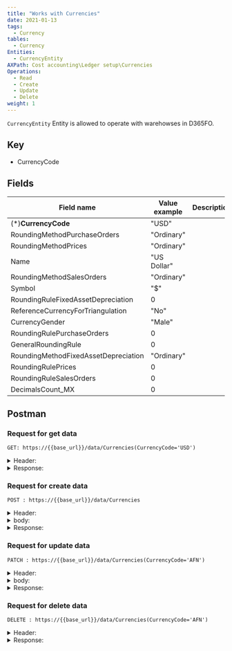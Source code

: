 ```yaml
---
title: "Works with Currencies"
date: 2021-01-13
tags:
  - Currency
tables:
  - Currency
Entities: 
  - CurrencyEntity
AXPath: Cost accounting\Ledger setup\Currencies
Operations:
  - Read
  - Create
  - Update
  - Delete
weight: 1
---
```


`CurrencyEntity` Entity is allowed to operate with warehowses in D365FO.

## Key

- CurrencyCode

## Fields

| Field name                           | Value example | Description |
| ------------------------------------ | ------------- | ----------- |
| (*)**CurrencyCode**                  | "USD"         |             |
| RoundingMethodPurchaseOrders         | "Ordinary"    |             |
| RoundingMethodPrices                 | "Ordinary"    |             |
| Name                                 | "US Dollar"   |             |
| RoundingMethodSalesOrders            | "Ordinary"    |             |
| Symbol                               | "$"           |             |
| RoundingRuleFixedAssetDepreciation   | 0             |             |
| ReferenceCurrencyForTriangulation    | "No"          |             |
| CurrencyGender                       | "Male"        |             |
| RoundingRulePurchaseOrders           | 0             |             |
| GeneralRoundingRule                  | 0             |             |
| RoundingMethodFixedAssetDepreciation | "Ordinary"    |             |
| RoundingRulePrices                   | 0             |             |
| RoundingRuleSalesOrders              | 0             |             |
| DecimalsCount_MX                     | 0             |             |


## Postman

### Request for get data

`GET: https://{{base_url}}/data/Currencies(CurrencyCode='USD')`

<details>
    <summary>
    Header:
    </summary>

```json
OData-Version:4.0
OData-MaxVersion:4.0
Content-Type:application/json;odata.metadata=minimal
Accept:application/json;odata.metadata=minimal
Accept-Charset:UTF-8
Authorization:Bearer {{token}}
Host:{{base_url}}
```

</details>

<details>
<summary>
Response:
</summary>

```json
{
    "@odata.context": "https://dev10plus15065719449a0027478devaos.cloudax.dynamics.com/data/$metadata#Currencies/$entity",
    "@odata.etag": "W/\"JzAsNTYzNzE0NDczMDswLDU2MzcxNDQ3MzAn\"",
    "CurrencyCode": "USD",
    "RoundingMethodPurchaseOrders": "Ordinary",
    "RoundingMethodPrices": "Ordinary",
    "Name": "US Dollar",
    "RoundingMethodSalesOrders": "Ordinary",
    "Symbol": "$",
    "RoundingRuleFixedAssetDepreciation": 0,
    "ReferenceCurrencyForTriangulation": "No",
    "CurrencyGender": "Male",
    "RoundingRulePurchaseOrders": 0,
    "GeneralRoundingRule": 0,
    "RoundingMethodFixedAssetDepreciation": "Ordinary",
    "RoundingRulePrices": 0,
    "RoundingRuleSalesOrders": 0,
    "DecimalsCount_MX": 0
}
```

</details>

### Request for create data

`POST : https://{{base_url}}/data/Currencies`

<details>
    <summary>
    Header:
    </summary>

```json
OData-Version:4.0
OData-MaxVersion:4.0
Content-Type:application/json;odata.metadata=minimal
Accept:application/json;odata.metadata=minimal
Accept-Charset:UTF-8
Authorization:Bearer {{token}}
Host:{{base_url}}
```

</details>

<details>
    <summary>
    body:
    </summary>

```json
{
    "@odata.type":"#Microsoft.Dynamics.DataEntities.Currency",
    "CurrencyCode": "AFN"
}
```

</details>

<details>
    <summary>
    Response:
    </summary>

```json
{
    "@odata.context": "https://dev10plus15065719449a0027478devaos.cloudax.dynamics.com/data/$metadata#Currencies/$entity",
    "@odata.etag": "W/\"JzAsNTYzNzE0NDU3NzswLDU2MzcxNDQ1Nzcn\"",
    "CurrencyCode": "AFN",
    "RoundingMethodPurchaseOrders": "Ordinary",
    "RoundingMethodPrices": "Ordinary",
    "Name": "Afghani",
    "RoundingMethodSalesOrders": "Ordinary",
    "Symbol": "",
    "RoundingRuleFixedAssetDepreciation": 0,
    "ReferenceCurrencyForTriangulation": "No",
    "CurrencyGender": "Male",
    "RoundingRulePurchaseOrders": 0,
    "GeneralRoundingRule": 0,
    "RoundingMethodFixedAssetDepreciation": "Ordinary",
    "RoundingRulePrices": 0,
    "RoundingRuleSalesOrders": 0,
    "DecimalsCount_MX": 0
}
```

</details>

### Request for update data

`PATCH : https://{{base_url}}/data/Currencies(CurrencyCode='AFN')`

<details>
    <summary>
    Header:
    </summary>

```json
    OData-Version:4.0
    OData-MaxVersion:4.0
    Content-Type:application/json;odata.metadata=minimal
    Accept:application/json;odata.metadata=minimal
    Accept-Charset:UTF-8
    Authorization:Bearer {{token}}
    Host:{{base_url}}
```

</details>

<details>
    <summary>
    body:
    </summary>

```json
{
    "@odata.type":"#Microsoft.Dynamics.DataEntities.Currency",
    "Symbol": "&"
}
```

</details>

<details>
    <summary>
    Response:
    </summary>
    Status: 204
</details>

### Request for delete data

`DELETE : https://{{base_url}}/data/Currencies(CurrencyCode='AFN')`

<details>
    <summary>
    Header:
    </summary>

```json
OData-Version:4.0
OData-MaxVersion:4.0
Content-Type:application/json;odata.metadata=minimal
Accept:application/json;odata.metadata=minimal
Accept-Charset:UTF-8
Authorization:Bearer {{token}}
Host:{{base_url}}
```

</details>

<details>
<summary>
Response:
</summary>
Status: 204
</details>
